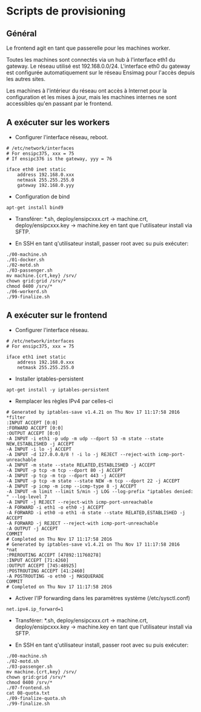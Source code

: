 # Scripts de provisioning

## Général

Le frontend agit en tant que passerelle pour les machines worker.

Toutes les machines sont connectés via un hub à l'interface eth1 du gateway. Le réseau utilisé est
192.168.0.0/24. L'interface eth0 du gateway est configurée automatiquement sur le réseau Ensimag
pour l'accès depuis les autres sites.

Les machines à l'intérieur du réseau ont accès à Internet pour la configuration et les mises à jour,
mais les machines internes ne sont accessibles qu'en passant par le frontend.

## A exécuter sur les workers

* Configurer l'interface réseau, reboot.

```
# /etc/network/interfaces
# For ensipc375, xxx = 75
# If ensipc376 is the gateway, yyy = 76

iface eth0 inet static
    address 192.168.0.xxx
    netmask 255.255.255.0
    gateway 192.168.0.yyy
```

* Configuration de bind

```
apt-get install bind9

```

* Transférer: *.sh, deploy/ensipcxxx.crt -> machine.crt, deploy/ensipcxxx.key -> machine.key
en tant que l'utilisateur install via SFTP.

* En SSH en tant q'utilisateur install, passer root avec su puis exécuter:

```
./00-machine.sh
./01-docker.sh
./02-motd.sh
./03-passenger.sh
mv machine.{crt,key} /srv/
chown grid:grid /srv/*
chmod 0400 /srv/*
./06-workerd.sh
./99-finalize.sh
```

## A exécuter sur le frontend

* Configurer l'interface réseau.

```
# /etc/network/interfaces
# For ensipc375, xxx = 75

iface eth1 inet static
    address 192.168.0.xxx
    netmask 255.255.255.0
```

* Installer iptables-persistent

```
apt-get install -y iptables-persistent
```

* Remplacer les règles IPv4 par celles-ci

```
# Generated by iptables-save v1.4.21 on Thu Nov 17 11:17:58 2016
*filter
:INPUT ACCEPT [0:0]
:FORWARD ACCEPT [0:0]
:OUTPUT ACCEPT [0:0]
-A INPUT -i eth1 -p udp -m udp --dport 53 -m state --state NEW,ESTABLISHED -j ACCEPT
-A INPUT -i lo -j ACCEPT
-A INPUT -d 127.0.0.0/8 ! -i lo -j REJECT --reject-with icmp-port-unreachable
-A INPUT -m state --state RELATED,ESTABLISHED -j ACCEPT
-A INPUT -p tcp -m tcp --dport 80 -j ACCEPT
-A INPUT -p tcp -m tcp --dport 443 -j ACCEPT
-A INPUT -p tcp -m state --state NEW -m tcp --dport 22 -j ACCEPT
-A INPUT -p icmp -m icmp --icmp-type 8 -j ACCEPT
-A INPUT -m limit --limit 5/min -j LOG --log-prefix "iptables denied: " --log-level 7
-A INPUT -j REJECT --reject-with icmp-port-unreachable
-A FORWARD -i eth1 -o eth0 -j ACCEPT
-A FORWARD -i eth0 -o eth1 -m state --state RELATED,ESTABLISHED -j ACCEPT
-A FORWARD -j REJECT --reject-with icmp-port-unreachable
-A OUTPUT -j ACCEPT
COMMIT
# Completed on Thu Nov 17 11:17:58 2016
# Generated by iptables-save v1.4.21 on Thu Nov 17 11:17:58 2016
*nat
:PREROUTING ACCEPT [47892:11760278]
:INPUT ACCEPT [71:4260]
:OUTPUT ACCEPT [745:48925]
:POSTROUTING ACCEPT [41:2460]
-A POSTROUTING -o eth0 -j MASQUERADE
COMMIT
# Completed on Thu Nov 17 11:17:58 2016
```

* Activer l'IP forwarding dans les paramètres système (/etc/sysctl.conf)

```
net.ipv4.ip_forward=1
```

* Transférer: *.sh, deploy/ensipcxxx.crt -> machine.crt, deploy/ensipcxxx.key -> machine.key
en tant que l'utilisateur install via SFTP.

* En SSH en tant q'utilisateur install, passer root avec su puis exécuter:

```
./00-machine.sh
./02-motd.sh
./03-passenger.sh
mv machine.{crt,key} /srv/
chown grid:grid /srv/*
chmod 0400 /srv/*
./07-frontend.sh
cat 08-quota.txt
./09-finalize-quota.sh
./99-finalize.sh
```

